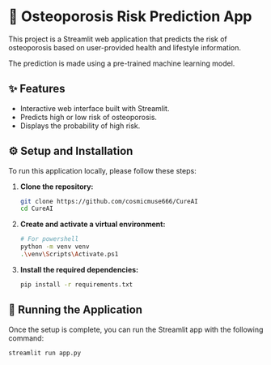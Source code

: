 # 🦴 Osteoporosis Risk Prediction App

This project is a Streamlit web application that predicts the risk of osteoporosis based on user-provided health and lifestyle information.

The prediction is made using a pre-trained machine learning model.

## ✨ Features

- Interactive web interface built with Streamlit.
- Predicts high or low risk of osteoporosis.
- Displays the probability of high risk.

## ⚙️ Setup and Installation

To run this application locally, please follow these steps:

1.  **Clone the repository:**
    ```bash
    git clone https://github.com/cosmicmuse666/CureAI
    cd CureAI
    ```

2.  **Create and activate a virtual environment:**
    ```bash
    # For powershell
    python -m venv venv
    .\venv\Scripts\Activate.ps1

    ```

3.  **Install the required dependencies:**
    ```bash
    pip install -r requirements.txt
    ```

## 🚀 Running the Application

Once the setup is complete, you can run the Streamlit app with the following command:

```bash
streamlit run app.py
```
